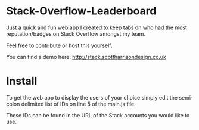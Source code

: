 Stack-Overflow-Leaderboard
==========================

Just a quick and fun web app I created to keep tabs on who had the most reputation/badges on Stack Overflow amongst my team.

Feel free to contribute or host this yourself.

You can find a demo here: http://stack.scottharrisondesign.co.uk

Install
==========================

To get the web app to display the users of your choice simply edit the semi-colon delimited list of IDs on line 5 of the main.js file.

These IDs can be found in the URL of the Stack accounts you would like to use.


